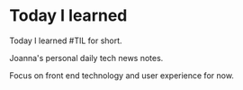 Today I learned
===

Today I learned #TIL for short.

Joanna's personal daily tech news notes.

Focus on front end technology and user experience for now.